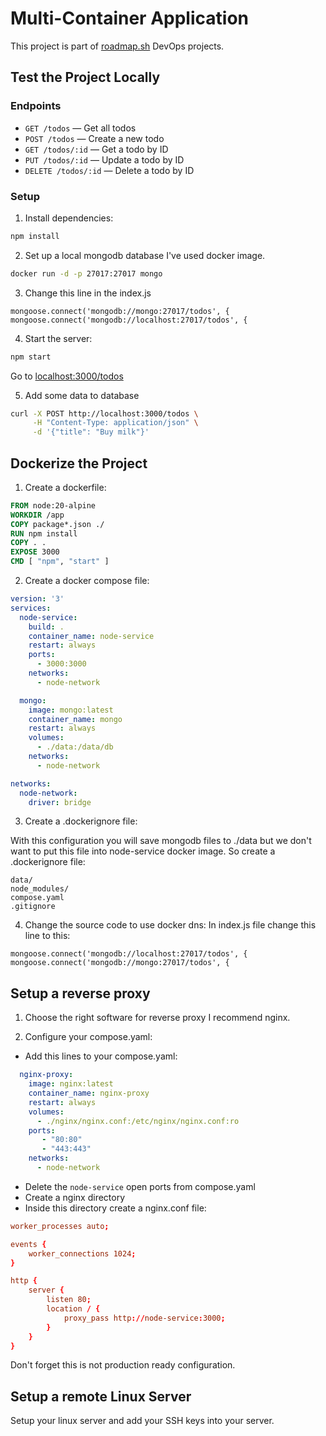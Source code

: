 # Multi-Container Application
This project is part of [roadmap.sh](https://roadmap.sh/projects/multi-container-service) DevOps projects.


## Test the Project Locally

### Endpoints

- `GET /todos` — Get all todos
- `POST /todos` — Create a new todo
- `GET /todos/:id` — Get a todo by ID
- `PUT /todos/:id` — Update a todo by ID
- `DELETE /todos/:id` — Delete a todo by ID

### Setup
1. Install dependencies:

```bash
npm install
```

2. Set up a local mongodb database
I've used docker image.

```bash
docker run -d -p 27017:27017 mongo
```
3. Change this line in the index.js
```
mongoose.connect('mongodb://mongo:27017/todos', {
mongoose.connect('mongodb://localhost:27017/todos', {
```

4. Start the server:
```bash
npm start
```
Go to [localhost:3000/todos](http://localhost:3000/todos)

5. Add some data to database

```bash
curl -X POST http://localhost:3000/todos \
     -H "Content-Type: application/json" \
     -d '{"title": "Buy milk"}'
```

## Dockerize the Project

1. Create a dockerfile:

```dockerfile
FROM node:20-alpine
WORKDIR /app
COPY package*.json ./
RUN npm install
COPY . .
EXPOSE 3000
CMD [ "npm", "start" ]
```
2. Create a docker compose file:
```compose.yaml
version: '3'
services:
  node-service:
    build: .
    container_name: node-service
    restart: always
    ports:
      - 3000:3000
    networks:
      - node-network

  mongo:
    image: mongo:latest 
    container_name: mongo
    restart: always
    volumes:
      - ./data:/data/db
    networks:
      - node-network

networks:
  node-network:
    driver: bridge
```

3. Create a .dockerignore file:

With this configuration you will save mongodb files to ./data but we don't want to put this file into node-service docker image. So create a .dockerignore file:
```
data/
node_modules/
compose.yaml
.gitignore
```

4. Change the source code to use docker dns:
In index.js file change this line to this:
```
mongoose.connect('mongodb://localhost:27017/todos', {
mongoose.connect('mongodb://mongo:27017/todos', {
```

## Setup a reverse proxy
1. Choose the right software for reverse proxy
I recommend nginx.

2. Configure your compose.yaml:
- Add this lines to your compose.yaml:

```compose.yaml
  nginx-proxy:
    image: nginx:latest
    container_name: nginx-proxy
    restart: always
    volumes:
      - ./nginx/nginx.conf:/etc/nginx/nginx.conf:ro
    ports:
       - "80:80"
       - "443:443"
    networks: 
      - node-network
```
- Delete the `node-service` open ports from compose.yaml
- Create a nginx directory
- Inside this directory create a nginx.conf file:
```conf
worker_processes auto;

events {
	worker_connections 1024;
}

http {
	server {
		listen 80;
		location / {
			proxy_pass http://node-service:3000;
		}
	}
}

```
Don't forget this is not production ready configuration.

## Setup a remote Linux Server
Setup your linux server and add your SSH keys into your server.


